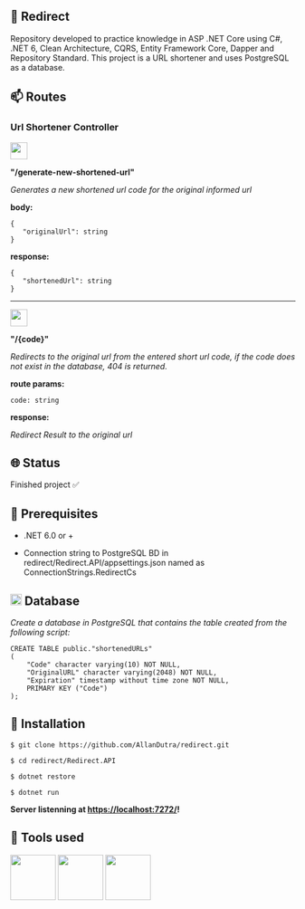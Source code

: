 
## 🔗 Redirect

Repository developed to practice knowledge in ASP .NET Core using C#, .NET 6, Clean Architecture, CQRS, Entity Framework Core, Dapper and Repository Standard. This project is a URL shortener and uses PostgreSQL as a database.

## 📫  Routes

### Url Shortener Controller

<img src="https://img.shields.io/badge/-POST-%2349CC90" height="30" />

**"/generate-new-shortened-url"**

_Generates a new shortened url code for the original informed url_

**body:**
```
{
   "originalUrl": string
}
```

**response:**
```
{
   "shortenedUrl": string
}
```

<hr>

<img src="https://img.shields.io/badge/-GET-%2361AFFE" height="30" />

**"/{code}"**

_Redirects to the original url from the entered short url code, if the code does not exist in the database, 404 is returned._

**route params:**

`code: string`

**response:**

_Redirect Result to the original url_

## 🌐 Status
<p>Finished project ✅</p>

## 🧰 Prerequisites

- .NET 6.0 or +

- Connection string to PostgreSQL BD in redirect/Redirect.API/appsettings.json named as ConnectionStrings.RedirectCs

## <img src="https://icon-library.com/images/database-icon-png/database-icon-png-13.jpg" width="20" /> Database

_Create a database in PostgreSQL that contains the table created from the following script:_

```
CREATE TABLE public."shortenedURLs"
(
    "Code" character varying(10) NOT NULL,
    "OriginalURL" character varying(2048) NOT NULL,
    "Expiration" timestamp without time zone NOT NULL,
    PRIMARY KEY ("Code")
);
```

## 🔧 Installation

`$ git clone https://github.com/AllanDutra/redirect.git`

`$ cd redirect/Redirect.API`

`$ dotnet restore`

`$ dotnet run`

**Server listenning at  [https://localhost:7272/](https://localhost:7272/)!**

## 🔨 Tools used

<div>
<img src="https://cdn.jsdelivr.net/gh/devicons/devicon/icons/csharp/csharp-original.svg" width="80" />
<img src="https://cdn.jsdelivr.net/gh/devicons/devicon/icons/dotnetcore/dotnetcore-original.svg" width="80" />
<img src="https://cdn.jsdelivr.net/gh/devicons/devicon/icons/postgresql/postgresql-original.svg" width="80" />

</div>